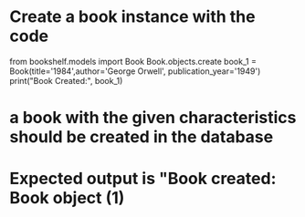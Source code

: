 # Create a book instance with the code
from bookshelf.models import Book
Book.objects.create
book_1 = Book(title='1984',author='George Orwell', publication_year='1949')
print("Book Created:", book_1)


# a book with the given characteristics should be created in the database
# Expected output is "Book created: Book object (1)


